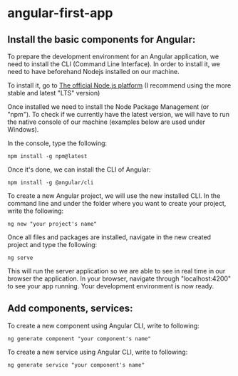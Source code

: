 # angular-first-app

## Install the basic components for Angular:

To prepare the development environment for an Angular application, we need to install the CLI (Command Line Interface).
In order to install it, we need to have beforehand Nodejs installed on our machine.  


To install it, go to [The official Node.js platform](https://nodejs.org/en/) (I recommend using the more stable and latest "LTS"  version)

Once installed we need to install the Node Package Management (or "npm").
To check if we currently have the latest version, we will have to run the native console of our machine (examples below are used under Windows).

In the console, type the following:
```
npm install -g npm@latest
```


Once it's done, we can install the CLI of Angular:

```
npm install -g @angular/cli
```



To create a new Angular project, we will use the new installed CLI.
In the command line and under the folder where you want to create your project, write the following:

```
ng new "your project's name"
```


Once all files and packages are installed, navigate in the new created project and type the following:

```
ng serve
```


This will run the server application so we are able to see in real time in our browser the application.
In your browser, navigate through "localhost:4200" to see your app running. Your development environment is now ready.



## Add components, services:

To create a new component using Angular CLI, write to following:

```
ng generate component "your component's name"
```

To create a new service using Angular CLI, write to following:

```
ng generate service "your component's name"
```
